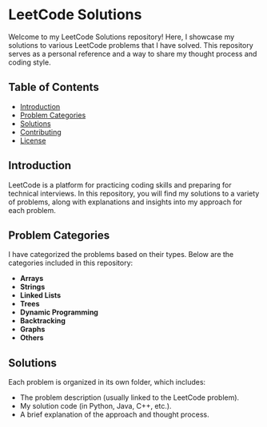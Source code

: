 # LeetCode Solutions

Welcome to my LeetCode Solutions repository! Here, I showcase my solutions to various LeetCode problems that I have solved. This repository serves as a personal reference and a way to share my thought process and coding style.

## Table of Contents

- [Introduction](#introduction)
- [Problem Categories](#problem-categories)
- [Solutions](#solutions)
- [Contributing](#contributing)
- [License](#license)

## Introduction

LeetCode is a platform for practicing coding skills and preparing for technical interviews. In this repository, you will find my solutions to a variety of problems, along with explanations and insights into my approach for each problem.

## Problem Categories

I have categorized the problems based on their types. Below are the categories included in this repository:

- **Arrays**
- **Strings**
- **Linked Lists**
- **Trees**
- **Dynamic Programming**
- **Backtracking**
- **Graphs**
- **Others**

## Solutions

Each problem is organized in its own folder, which includes:

- The problem description (usually linked to the LeetCode problem).
- My solution code (in Python, Java, C++, etc.).
- A brief explanation of the approach and thought process.

